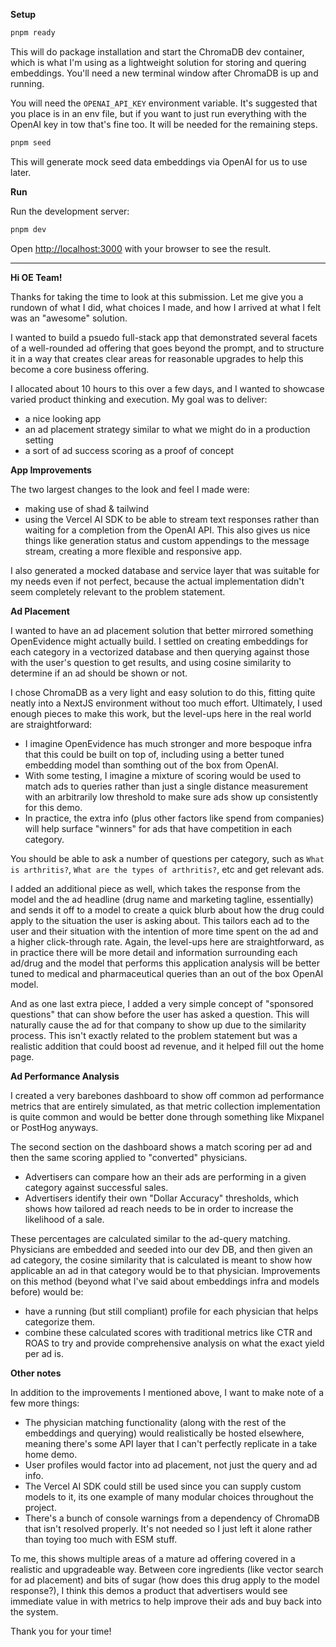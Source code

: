**Setup**

```bash
pnpm ready
```

This will do package installation and start the ChromaDB dev container, which is what I'm using as a lightweight solution for storing and quering embeddings. You'll need a new terminal window after ChromaDB is up and running.

You will need the `OPENAI_API_KEY` environment variable. It's suggested that you place is in an env file, but if you want to just run everything with the OpenAI key in tow that's fine too. It will be needed for the remaining steps.

```bash
pnpm seed
```

This will generate mock seed data embeddings via OpenAI for us to use later.

**Run**

Run the development server:

```bash
pnpm dev
```

Open [http://localhost:3000](http://localhost:3000) with your browser to see the result.

---

**Hi OE Team!**

Thanks for taking the time to look at this submission. Let me give you a rundown of what I did, what choices I made, and how I arrived at what I felt was an "awesome" solution.

I wanted to build a psuedo full-stack app that demonstrated several facets of a well-rounded ad offering that goes beyond the prompt, and to structure it in a way that creates clear areas for reasonable upgrades to help this become a core business offering.

I allocated about 10 hours to this over a few days, and I wanted to showcase varied product thinking and execution. My goal was to deliver:

- a nice looking app
- an ad placement strategy similar to what we might do in a production setting
- a sort of ad success scoring as a proof of concept

**App Improvements**

The two largest changes to the look and feel I made were:

- making use of shad & tailwind
- using the Vercel AI SDK to be able to stream text responses rather than waiting for a completion from the OpenAI API. This also gives us nice things like generation status and custom appendings to the message stream, creating a more flexible and responsive app.

I also generated a mocked database and service layer that was suitable for my needs even if not perfect, because the actual implementation didn't seem completely relevant to the problem statement.

**Ad Placement**

I wanted to have an ad placement solution that better mirrored something OpenEvidence might actually build. I settled on creating embeddings for each category in a vectorized database and then querying against those with the user's question to get results, and using cosine similarity to determine if an ad should be shown or not.

I chose ChromaDB as a very light and easy solution to do this, fitting quite neatly into a NextJS environment without too much effort. Ultimately, I used enough pieces to make this work, but the level-ups here in the real world are straightforward:

- I imagine OpenEvidence has much stronger and more bespoque infra that this could be built on top of, including using a better tuned embedding model than somthing out of the box from OpenAI.
- With some testing, I imagine a mixture of scoring would be used to match ads to queries rather than just a single distance measurement with an arbitrarily low threshold to make sure ads show up consistently for this demo.
- In practice, the extra info (plus other factors like spend from companies) will help surface "winners" for ads that have competition in each category.

You should be able to ask a number of questions per category, such as `What is arthritis?`, `What are the types of arthritis?`, etc and get relevant ads.

I added an additional piece as well, which takes the response from the model and the ad headline (drug name and marketing tagline, essentially) and sends it off to a model to create a quick blurb about how the drug could apply to the situation the user is asking about. This tailors each ad to the user and their situation with the intention of more time spent on the ad and a higher click-through rate. Again, the level-ups here are straightforward, as in practice there will be more detail and information surrounding each ad/drug and the model that performs this application analysis will be better tuned to medical and pharmaceutical queries than an out of the box OpenAI model.

And as one last extra piece, I added a very simple concept of "sponsored questions" that can show before the user has asked a question. This will naturally cause the ad for that company to show up due to the similarity process. This isn't exactly related to the problem statement but was a realistic addition that could boost ad revenue, and it helped fill out the home page.

**Ad Performance Analysis**

I created a very barebones dashboard to show off common ad performance metrics that are entirely simulated, as that metric collection implementation is quite common and would be better done through something like Mixpanel or PostHog anyways.

The second section on the dashboard shows a match scoring per ad and then the same scoring applied to "converted" physicians.

- Advertisers can compare how an their ads are performing in a given category against successful sales.
- Advertisers identify their own "Dollar Accuracy" thresholds, which shows how tailored ad reach needs to be in order to increase the likelihood of a sale.

These percentages are calculated similar to the ad-query matching. Physicians are embedded and seeded into our dev DB, and then given an ad category, the cosine similarity that is calculated is meant to show how applicable an ad in that category would be to that physician. Improvements on this method (beyond what I've said about embeddings infra and models before) would be:

- have a running (but still compliant) profile for each physician that helps categorize them.
- combine these calculated scores with traditional metrics like CTR and ROAS to try and provide comprehensive analysis on what the exact yield per ad is.

**Other notes**

In addition to the improvements I mentioned above, I want to make note of a few more things:

- The physician matching functionality (along with the rest of the embeddings and querying) would realistically be hosted elsewhere, meaning there's some API layer that I can't perfectly replicate in a take home demo.
- User profiles would factor into ad placement, not just the query and ad info.
- The Vercel AI SDK could still be used since you can supply custom models to it, its one example of many modular choices throughout the project.
- There's a bunch of console warnings from a dependency of ChromaDB that isn't resolved properly. It's not needed so I just left it alone rather than toying too much with ESM stuff.

To me, this shows multiple areas of a mature ad offering covered in a realistic and upgradeable way. Between core ingredients (like vector search for ad placement) and bits of sugar (how does this drug apply to the model response?), I think this demos a product that advertisers would see immediate value in with metrics to help improve their ads and buy back into the system.

Thank you for your time!
